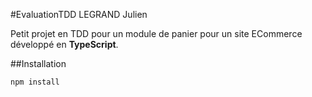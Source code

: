 #EvaluationTDD LEGRAND Julien

Petit projet en TDD pour un module de panier pour un site ECommerce développé en **TypeScript**.

##Installation

```bash
npm install
```
